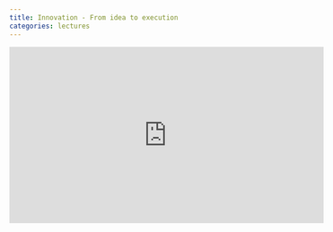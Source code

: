 ```yaml
---
title: Innovation - From idea to execution
categories: lectures
---
```


<iframe width="560" height="315" src="https://www.youtube.com/embed/aKID6vsrYvE" frameborder="0" allowfullscreen>
</iframe>
